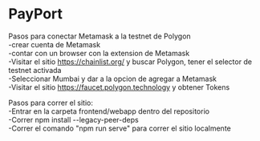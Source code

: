 # PayPort

Pasos para conectar Metamask a la testnet de Polygon  
-crear cuenta de Metamask  
-contar con un browser con la extension de Metamask  
-Visitar el sitio https://chainlist.org/ y buscar Polygon, tener el selector de testnet activada  
-Seleccionar Mumbai y dar a la opcion de agregar a Metamask  
-Visitar el sitio https://faucet.polygon.technology y obtener Tokens  
  
Pasos para correr el sitio:  
-Entrar en la carpeta frontend/webapp dentro del repositorio  
-Correr npm install --legacy-peer-deps  
-Correr el comando "npm run serve" para correr el sitio localmente  

